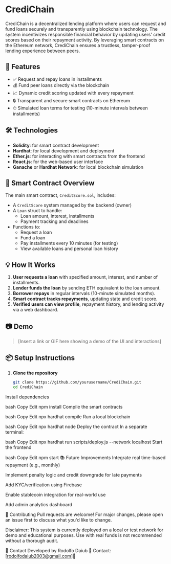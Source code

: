 # CrediChain

CrediChain is a decentralized lending platform where users can request and fund loans securely and transparently using blockchain technology. The system incentivizes responsible financial behavior by updating users' credit scores based on their repayment activity. By leveraging smart contracts on the Ethereum network, CrediChain ensures a trustless, tamper-proof lending experience between peers.

## 🚀 Features

- ✅ Request and repay loans in installments
- 💰 Fund peer loans directly via the blockchain
- 📈 Dynamic credit scoring updated with every repayment
- 🔒 Transparent and secure smart contracts on Ethereum
- ⏱ Simulated loan terms for testing (10-minute intervals between installments)

## 🛠 Technologies

- **Solidity**: for smart contract development
- **Hardhat**: for local development and deployment
- **Ether.js**: for interacting with smart contracts from the frontend
- **React.js**: for the web-based user interface
- **Ganache** or **Hardhat Network**: for local blockchain simulation

## 📄 Smart Contract Overview

The main smart contract, `CreditScore.sol`, includes:

- A `CreditScore` system managed by the backend (owner)
- A `Loan` struct to handle:
  - Loan amount, interest, installments
  - Payment tracking and deadlines
- Functions to:
  - Request a loan
  - Fund a loan
  - Pay installments every 10 minutes (for testing)
  - View available loans and personal loan history

## 💡 How It Works

1. **User requests a loan** with specified amount, interest, and number of installments.
2. **Lender funds the loan** by sending ETH equivalent to the loan amount.
3. **Borrower repays** in regular intervals (10-minute simulated months).
4. **Smart contract tracks repayments**, updating state and credit score.
5. **Verified users can view profile**, repayment history, and lending activity via a web dashboard.

## 📷 Demo

> [Insert a link or GIF here showing a demo of the UI and interactions]

## 📦 Setup Instructions

1. **Clone the repository**
   ```bash
   git clone https://github.com/yourusername/CrediChain.git
   cd CrediChain
Install dependencies

bash
Copy
Edit
npm install
Compile the smart contracts

bash
Copy
Edit
npx hardhat compile
Run a local blockchain

bash
Copy
Edit
npx hardhat node
Deploy the contract
In a separate terminal:

bash
Copy
Edit
npx hardhat run scripts/deploy.js --network localhost
Start the frontend

bash
Copy
Edit
npm start
📚 Future Improvements
Integrate real time-based repayment (e.g., monthly)

Implement penalty logic and credit downgrade for late payments

Add KYC/verification using Firebase

Enable stablecoin integration for real-world use

Add admin analytics dashboard

🤝 Contributing
Pull requests are welcome! For major changes, please open an issue first to discuss what you'd like to change.

Disclaimer: This system is currently deployed on a local or test network for demo and educational purposes. Use with real funds is not recommended without a thorough audit.

📧 Contact
Developed by Rodolfo Daiub
📨 Contact: [rodolfodaiub2003@gmail.com]🔗
